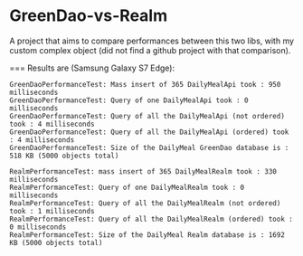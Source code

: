 # GreenDao-vs-Realm
A project that aims to compare performances between this two libs, with my custom complex object (did not find a github project with that comparison).

===
Results are (Samsung Galaxy S7 Edge):

```
GreenDaoPerformanceTest: Mass insert of 365 DailyMealApi took : 950 milliseconds
GreenDaoPerformanceTest: Query of one DailyMealApi took : 0 milliseconds
GreenDaoPerformanceTest: Query of all the DailyMealApi (not ordered) took : 4 milliseconds
GreenDaoPerformanceTest: Query of all the DailyMealApi (ordered) took : 4 milliseconds
GreenDaoPerformanceTest: Size of the DailyMeal GreenDao database is : 518 KB (5000 objects total)

RealmPerformanceTest: mass insert of 365 DailyMealRealm took : 330 milliseconds
RealmPerformanceTest: Query of one DailyMealRealm took : 0 milliseconds
RealmPerformanceTest: Query of all the DailyMealRealm (not ordered) took : 1 milliseconds
RealmPerformanceTest: Query of all the DailyMealRealm (ordered) took : 0 milliseconds
RealmPerformanceTest: Size of the DailyMeal Realm database is : 1692 KB (5000 objects total)
```
